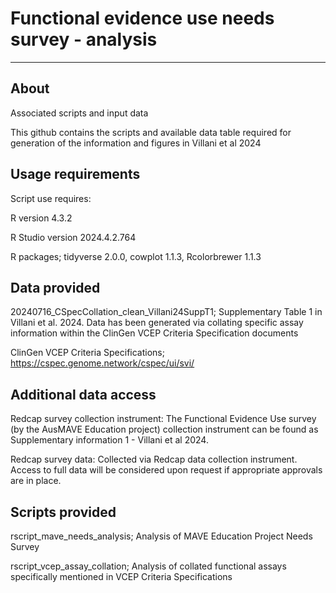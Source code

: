 # Functional evidence use needs survey - analysis

---------------------------------

## About
Associated scripts and input data

This github contains the scripts and available data table required for generation of the information and figures in Villani et al 2024

## Usage requirements
Script use requires:

R version 4.3.2

R Studio version 2024.4.2.764

R packages; tidyverse 2.0.0, cowplot 1.1.3, Rcolorbrewer 1.1.3

## Data provided 

20240716_CSpecCollation_clean_Villani24SuppT1; Supplementary Table 1 in Villani et al. 2024. Data has been generated via collating specific assay information within the ClinGen VCEP Criteria Specification documents

ClinGen VCEP Criteria Specifications; https://cspec.genome.network/cspec/ui/svi/

## Additional data access 

Redcap survey collection instrument: The Functional Evidence Use survey (by the AusMAVE Education project) collection instrument can be found as Supplementary information 1 - Villani et al 2024.

Redcap survey data: Collected via Redcap data collection instrument. Access to full data will be considered upon request if appropriate approvals are in place.

## Scripts provided

rscript_mave_needs_analysis; Analysis of MAVE Education Project Needs Survey

rscript_vcep_assay_collation; Analysis of collated functional assays specifically mentioned in VCEP Criteria Specifications
